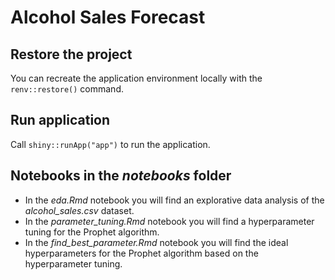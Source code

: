 # Alcohol Sales Forecast

## Restore the project

You can recreate the application environment locally with the ```renv::restore()``` command.

## Run application

Call ```shiny::runApp("app")``` to run the application.

## Notebooks in the *notebooks* folder

- In the *eda.Rmd* notebook you will find an explorative data analysis of the *alcohol_sales.csv* dataset. 
- In the *parameter_tuning.Rmd* notebook you will find a hyperparameter tuning for the Prophet algorithm.
- In the *find_best_parameter.Rmd* notebook you will find the ideal hyperparameters for the Prophet algorithm based on the hyperparameter tuning.


